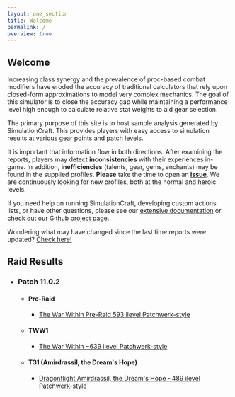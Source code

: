 ```yaml
---
layout: one_section
title: Welcome
permalink: /
overview: true
---
```

## Welcome

Increasing class synergy and the prevalence of proc-based combat modifiers have eroded the accuracy of traditional
calculators that rely upon closed-form approximations to model very complex mechanics. The goal of this simulator is
to close the accuracy gap while maintaining a performance level high enough to calculate relative stat weights to aid
gear selection.

The primary purpose of this site is to host sample analysis generated by SimulationCraft. This provides players with
easy access to simulation results at various gear points and patch levels.

It is important that information flow in both directions. After examining the reports, players may detect
**inconsistencies** with their experiences in-game. In addition, <b>inefficiencies</b> (talents, gear,
gems, enchants) may be found in the supplied profiles. <b>Please</b> take the time to open an
[**issue**](https://github.com/simulationcraft/simc/issues). We are continuously looking for new profiles,
both at the normal and heroic levels.

If you need help on running SimulationCraft, developing custom actions lists, or have other questions, please see our
[extensive documentation](https://github.com/simulationcraft/simc/wiki/StartersGuide) or check out our [Github project page](https://github.com/simulationcraft/simc).

Wondering what may have changed since the last time reports were updated? [Check here!](https://github.com/simulationcraft/simc/commits/thewarwithin)

<h2 class="toggle open">Raid Results</h2>
<div class="toggle-content">
  <ul>
    <li>
      <h3>Patch 11.0.2</h3>
      <ul>
        <li>
          <h4>Pre-Raid</h4>
          <ul>
            <li><a href="{{ site.url }}/reports/PR_Raid.html">The War Within Pre-Raid 593 ilevel Patchwerk-style</a></li>
          </ul>
        </li>
        <li>
          <h4>TWW1</h4>
          <ul>
            <li><a href="{{ site.url }}/reports/TWW1_Raid.html">The War Within ~639 ilevel Patchwerk-style</a></li>
          </ul>
        </li>
        <li>
          <h4>T31 (Amirdrassil, the Dream's Hope)</h4>
          <ul>
            <li><a href="{{ site.url }}/reports/T31_Raid.html">Dragonflight Amirdrassil, the Dream's Hope ~489 ilevel Patchwerk-style</a></li>
          </ul>
        </li>
      </ul>
    </li>
  </ul>
</div>
